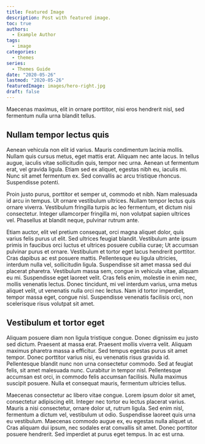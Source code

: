 ```yaml
---
title: Featured Image
description: Post with featured image.
toc: true
authors:
  - Example Author
tags:
  - image
categories:
  - themes
series:
  - Themes Guide
date: "2020-05-26"
lastmod: "2020-05-26"
featuredImage: images/hero-right.jpg
draft: false
---
```


Maecenas maximus, elit in ornare porttitor, nisi eros hendrerit nisl, sed
fermentum nulla urna blandit tellus.

<!--more-->

## Nullam tempor lectus quis

Aenean vehicula non elit id varius. Mauris condimentum lacinia mollis. Nullam
quis cursus metus, eget mattis erat. Aliquam nec ante lacus. In tellus augue,
iaculis vitae sollicitudin quis, tempor nec urna. Aenean ut fermentum erat, vel
gravida ligula. Etiam sed ex aliquet, egestas nibh eu, iaculis mi. Nunc sit
amet fermentum ex. Sed convallis ac arcu tristique rhoncus. Suspendisse
potenti.

Proin justo purus, porttitor et semper ut, commodo et nibh. Nam malesuada id
arcu in tempus. Ut ornare vestibulum ultrices. Nullam tempor lectus quis ornare
viverra. Vestibulum fringilla turpis ac leo fermentum, et dictum nisi
consectetur. Integer ullamcorper fringilla mi, non volutpat sapien ultrices
vel. Phasellus at blandit neque, pulvinar rutrum ante.

Etiam auctor, elit vel pretium consequat, orci magna aliquet dolor, quis varius
felis purus ut elit. Sed ultrices feugiat blandit. Vestibulum ante ipsum primis
in faucibus orci luctus et ultrices posuere cubilia curae; Ut accumsan pulvinar
purus et ornare. Vestibulum et tortor eget lacus hendrerit porttitor. Cras
dapibus ac est posuere mattis. Pellentesque eu ligula ultricies, interdum nulla
vel, sollicitudin ligula. Suspendisse sit amet massa sed dui placerat pharetra.
Vestibulum massa sem, congue in vehicula vitae, aliquam eu mi. Suspendisse eget
laoreet velit. Cras felis enim, molestie in enim nec, mollis venenatis lectus.
Donec tincidunt, mi vel interdum varius, urna metus aliquet velit, ut venenatis
nulla orci nec lectus. Nam id tortor imperdiet, tempor massa eget, congue nisl.
Suspendisse venenatis facilisis orci, non scelerisque risus volutpat sit amet.

## Vestibulum et tortor eget

Aliquam posuere diam non ligula tristique congue. Donec dignissim eu justo sed
dictum. Praesent at massa erat. Praesent mollis viverra velit. Aliquam maximus
pharetra massa a efficitur. Sed tempus egestas purus sit amet tempor. Donec
porttitor varius nisi, eu venenatis risus gravida id. Pellentesque blandit nunc
non urna consectetur commodo. Sed at feugiat felis, sit amet malesuada nunc.
Curabitur in tempor nisl. Pellentesque accumsan est orci, in commodo felis
accumsan facilisis. Nulla maximus suscipit posuere. Nulla et consequat mauris,
fermentum ultricies tellus.

Maecenas consectetur ac libero vitae congue. Lorem ipsum dolor sit amet,
consectetur adipiscing elit. Integer nec tortor eu lectus placerat varius.
Mauris a nisi consectetur, ornare dolor ut, rutrum ligula. Sed enim nisl,
fermentum a dictum vel, vestibulum ut odio. Suspendisse laoreet quis urna eu
vestibulum. Maecenas commodo augue ex, eu egestas nulla aliquet ut. Cras
aliquam dui ipsum, nec sodales erat convallis sit amet. Donec porttitor posuere
hendrerit. Sed imperdiet at purus eget tempus. In ac est urna.
